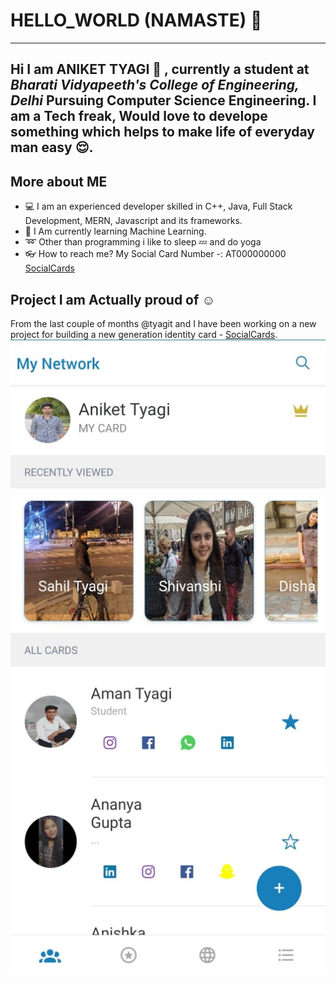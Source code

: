 # HELLO_WORLD (NAMASTE) :pray:

---

Hi I am **ANIKET TYAGI** :wave: , currently a student at _Bharati Vidyapeeth's College of Engineering, Delhi_ Pursuing **Computer Science Engineering**. I am a Tech freak, Would love to develope something which helps to make life of everyday man easy :relieved:. 
---
## More about ME
* :computer: I am an experienced developer skilled in C++, Java, Full Stack Development, MERN, Javascript and its frameworks.
* :christmas_tree: I Am currently learning Machine Learning.
* :loop: Other than programming i like to sleep :zzz:  and do yoga 
* :eyeglasses: How to reach me? My Social Card Number -: AT000000000 [SocialCards](https://socialcards.net/sc?cno=AT000000000)

## Project I am Actually proud of :relaxed:
From the last couple of months @tyagit and I have been working on a new project for building a new generation identity card - [SocialCards](https://socialcards.net).
![My Network](/assets/MyNetwork.png)



